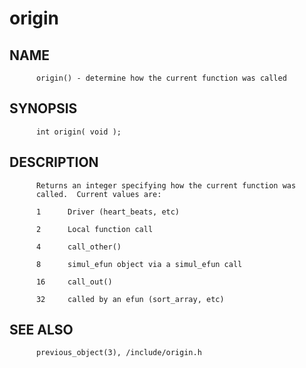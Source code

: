 # origin
## NAME
          origin() - determine how the current function was called

## SYNOPSIS
          int origin( void );

## DESCRIPTION
          Returns an integer specifying how the current function was
          called.  Current values are:

          1      Driver (heart_beats, etc)

          2      Local function call

          4      call_other()

          8      simul_efun object via a simul_efun call

          16     call_out()

          32     called by an efun (sort_array, etc)

## SEE ALSO
          previous_object(3), /include/origin.h
